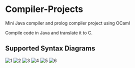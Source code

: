 # Compiler-Projects

Mini Java compiler and prolog compiler project using OCaml

Compile code in Java and translate it to C.

## Supported Syntax Diagrams

![1](https://github.com/SeanZheng21/Mini-Java-Compiler/blob/main/Mini%20Java/images/1.png)
![2](https://github.com/SeanZheng21/Mini-Java-Compiler/blob/main/Mini%20Java/images/2.png)
![3](https://github.com/SeanZheng21/Mini-Java-Compiler/blob/main/Mini%20Java/images/3.png)
![4](https://github.com/SeanZheng21/Mini-Java-Compiler/blob/main/Mini%20Java/images/4.png)
![5](https://github.com/SeanZheng21/Mini-Java-Compiler/blob/main/Mini%20Java/images/5.png)
![6](https://github.com/SeanZheng21/Mini-Java-Compiler/blob/main/Mini%20Java/images/6.png)